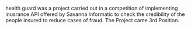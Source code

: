 health guard was a project carried out in a competition of implementing inusrance API offered by Savanna Informatic to check the credibility of the people insured to reduce cases of fraud. The Project came 3rd Position. 
